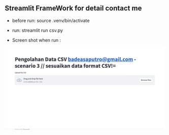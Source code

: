 ## Streamlit FrameWork for detail contact me

- before run:
source .venv/bin/activate

- run:
    streamlit run csv.py

- Screen shot when run :

 <img src="assets/Screen Shot 2023-05-30 at 20.39.54.png" alt="Alt text" title="on scree running">